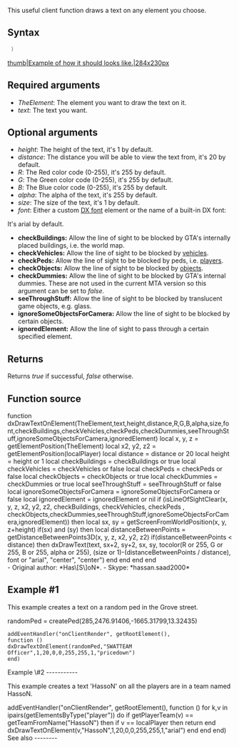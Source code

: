<lowercasetitle/>

This useful client function draws a text on any element you choose.

Syntax
------

``` Lua
 )
```

[thumb|Example of how it should looks like.|284x230px](/docs/image:dxdrawtextonelement.png.md "wikilink")

Required arguments
------------------

-   *TheElement*: The element you want to draw the text on it.
-   *text*: The text you want.

Optional arguments
------------------

-   *height*: The height of the text, it's 1 by default.
-   *distance*: The distance you will be able to view the text from, it's 20 by default.
-   *R*: The Red color code (0-255), it's 255 by default.
-   *G*: The Green color code (0-255), it's 255 by default.
-   *B*: The Blue color code (0-255), it's 255 by default.
-   *alpha*: The alpha of the text, it's 255 by default.
-   *size*: The size of the text, it's 1 by default.
-   *font*: Either a custom [DX font](/docs/dx_font.md "wikilink") element or the name of a built-in DX font:

It's arial by default.

-   **checkBuildings:** Allow the line of sight to be blocked by GTA's internally placed buildings, i.e. the world map.
-   **checkVehicles:** Allow the line of sight to be blocked by [vehicles](/docs/vehicle.md "wikilink").
-   **checkPeds:** Allow the line of sight to be blocked by peds, i.e. [players](/docs/player.md "wikilink").
-   **checkObjects:** Allow the line of sight to be blocked by [objects](/docs/object.md "wikilink").
-   **checkDummies:** Allow the line of sight to be blocked by GTA's internal dummies. These are not used in the current MTA version so this argument can be set to *false*.
-   **seeThroughStuff:** Allow the line of sight to be blocked by translucent game objects, e.g. glass.
-   **ignoreSomeObjectsForCamera:** Allow the line of sight to be blocked by certain objects.
-   **ignoredElement:** Allow the line of sight to pass through a certain specified element.

Returns
-------

Returns *true* if successful, *false* otherwise.

Function source
---------------

<section name="Client" class="client" show="true">
    function dxDrawTextOnElement(TheElement,text,height,distance,R,G,B,alpha,size,font,checkBuildings,checkVehicles,checkPeds,checkDummies,seeThroughStuff,ignoreSomeObjectsForCamera,ignoredElement)
                    local x, y, z = getElementPosition(TheElement)
                    local x2, y2, z2 = getElementPosition(localPlayer)
                    local distance = distance or 20
                    local height = height or 1
                                    local checkBuildings = checkBuildings or true
                                    local checkVehicles = checkVehicles or false
                                    local checkPeds = checkPeds or false
                                    local checkObjects = checkObjects or true
                                    local checkDummies = checkDummies or true
                                    local seeThroughStuff = seeThroughStuff or false
                                    local ignoreSomeObjectsForCamera = ignoreSomeObjectsForCamera or false
                                    local ignoredElement = ignoredElement or nil
                    if (isLineOfSightClear(x, y, z, x2, y2, z2, checkBuildings, checkVehicles, checkPeds , checkObjects,checkDummies,seeThroughStuff,ignoreSomeObjectsForCamera,ignoredElement)) then
                        local sx, sy = getScreenFromWorldPosition(x, y, z+height)
                        if(sx) and (sy) then
                            local distanceBetweenPoints = getDistanceBetweenPoints3D(x, y, z, x2, y2, z2)
                            if(distanceBetweenPoints < distance) then
                                dxDrawText(text, sx+2, sy+2, sx, sy, tocolor(R or 255, G or 255, B or 255, alpha or 255), (size or 1)-(distanceBetweenPoints / distance), font or "arial", "center", "center")
                end
            end
        end
    end

</section>
-   Original author: *Has\[S\]oN*.
-   Skype: *hassan.saad2000*

Example \#1
-----------

This example creates a text on a random ped in the Grove street.

<section name="Client" class="client" show="true">
    randomPed = createPed(285,2476.91406,-1665.31799,13.32435)

    addEventHandler("onClientRender", getRootElement(), 
    function ()
    dxDrawTextOnElement(randomPed,"SWATTEAM Officer",1,20,0,0,255,255,1,"pricedown")
    end)

</section>
Example \#2
-----------

This example creates a text 'HassoN' on all the players are in a team named HassoN.

<section name="Client" class="client" show="true">
    addEventHandler("onClientRender", getRootElement(), 
    function ()
    for k,v in ipairs(getElementsByType("player")) do
            if getPlayerTeam(v) == getTeamFromName("HassoN") then
                if v == localPlayer then return end
                dxDrawTextOnElement(v,"HassoN",1,20,0,0,255,255,1,"arial")
            end
        end
    end)

</section>
See also
--------
